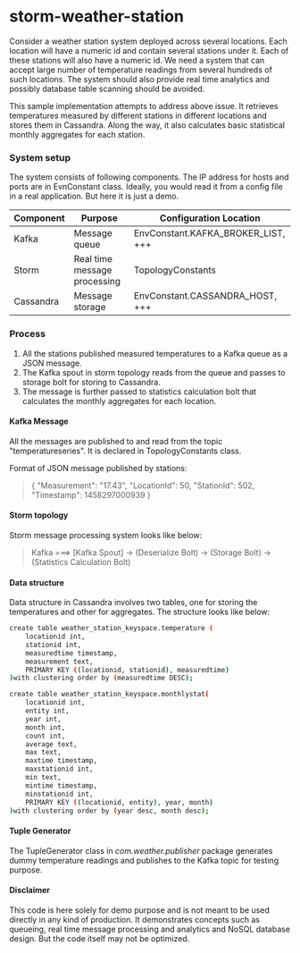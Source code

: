 # storm-weather-station

Consider a weather station system deployed across several locations. Each location will have a numeric id and contain several stations under it. Each of these stations will also have a numeric id. We need a system that can accept large number of temperature readings from several hundreds of such locations. The system should also provide real time analytics and possibly database table scanning should be avoided.

This sample implementation attempts to address above issue. It retrieves temperatures measured by different stations in different locations and stores them in Cassandra. Along the way, it also calculates basic statistical monthly aggregates for each station.

### System setup
The system consists of following components. The IP address for hosts and ports are in EvnConstant class. Ideally, you would read it from a config file in a real application. But here it is just a demo.

| Component  | Purpose  | Configuration Location |
| ---------- | -------- | ---------- |
| Kafka      | Message queue  | EnvConstant.KAFKA_BROKER_LIST, +++ |
| Storm      | Real time message processing  | TopologyConstants |
| Cassandra  | Message storage  | EnvConstant.CASSANDRA_HOST, +++ |


### Process
1. All the stations published measured temperatures to a Kafka queue as a JSON message.
2. The Kafka spout in storm topology reads from the queue and passes to storage bolt for storing to Cassandra.
3. The message is further passed to statistics calculation bolt that calculates the monthly aggregates for each location.

#### Kafka Message
All the messages are published to and read from the topic "temperatureseries". It is declared in TopologyConstants class.

Format of JSON message published by stations:
> {
>   "Measurement": "17.43",
>   "LocationId": 50,
>   "StationId": 502,
>   "Timestamp": 1458297000939
> }

#### Storm topology
Storm message processing system looks like below:

> Kafka   ===>  [Kafka Spout] -> (Deserialize Bolt) -> (Storage Bolt) -> (Statistics Calculation Bolt)


#### Data structure
Data structure in Cassandra involves two tables, one for storing the temperatures and other for aggregates.
The structure looks like below:
```sh
create table weather_station_keyspace.temperature (
    locationid int,
    stationid int,
    measuredtime timestamp,
    measurement text,
    PRIMARY KEY ((locationid, stationid), measuredtime)
)with clustering order by (measuredtime DESC);
```

```sh
create table weather_station_keyspace.monthlystat(
    locationid int,
    entity int,
    year int,
    month int,
    count int,
    average text,
	max text,
	maxtime timestamp,
	maxstationid int,
	min text,
	mintime timestamp,
	minstationid int,	
    PRIMARY KEY ((locationid, entity), year, month)
)with clustering order by (year desc, month desc);
```

#### Tuple Generator
The TupleGenerator class in *com.weather.publisher* package generates dummy temperature readings and publishes to the Kafka topic for testing purpose.

#### Disclaimer
This code is here solely for demo purpose and is not meant to be used directly in any kind of production. It demonstrates concepts such as queueing, real time message processing and analytics and NoSQL database design. But the code itself may not be optimized. 
